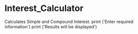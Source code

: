 # Interest_Calculator
Calculates Simple and Compound Interest.
print ('Enter required information')
print ('Results will be displayed')
